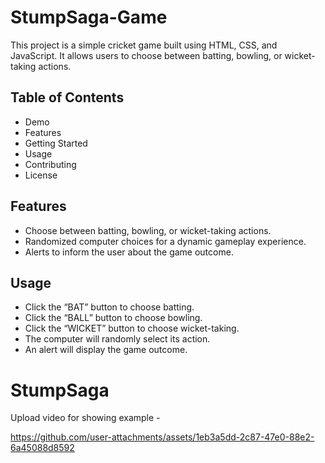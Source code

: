 ﻿# StumpSaga-Game
This project is a simple cricket game built using HTML, CSS, and JavaScript. It allows users to choose between batting, bowling, or wicket-taking actions.
## Table of Contents
- Demo
- Features
- Getting Started
- Usage
- Contributing
- License
## Features
- Choose between batting, bowling, or wicket-taking actions.
- Randomized computer choices for a dynamic gameplay experience.
- Alerts to inform the user about the game outcome.


## Usage

- Click the “BAT” button to choose batting.
- Click the “BALL” button to choose bowling.
- Click the “WICKET” button to choose wicket-taking.
- The computer will randomly select its action.
- An alert will display the game outcome.
  
# StumpSaga
Upload video for showing example - 

https://github.com/user-attachments/assets/1eb3a5dd-2c87-47e0-88e2-6a45088d8592

